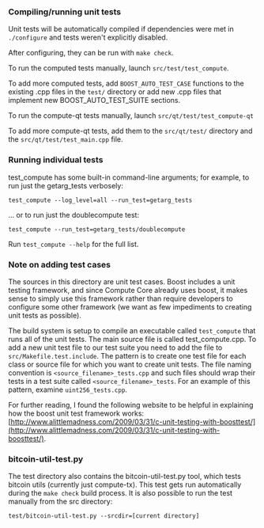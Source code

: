 ### Compiling/running unit tests

Unit tests will be automatically compiled if dependencies were met in `./configure`
and tests weren't explicitly disabled.

After configuring, they can be run with `make check`.

To run the computed tests manually, launch `src/test/test_compute`.

To add more computed tests, add `BOOST_AUTO_TEST_CASE` functions to the existing
.cpp files in the `test/` directory or add new .cpp files that
implement new BOOST_AUTO_TEST_SUITE sections.

To run the compute-qt tests manually, launch `src/qt/test/test_compute-qt`

To add more compute-qt tests, add them to the `src/qt/test/` directory and
the `src/qt/test/test_main.cpp` file.

### Running individual tests

test_compute has some built-in command-line arguments; for
example, to run just the getarg_tests verbosely:

    test_compute --log_level=all --run_test=getarg_tests

... or to run just the doublecompute test:

    test_compute --run_test=getarg_tests/doublecompute

Run `test_compute --help` for the full list.

### Note on adding test cases

The sources in this directory are unit test cases.  Boost includes a
unit testing framework, and since Compute Core already uses boost, it makes
sense to simply use this framework rather than require developers to
configure some other framework (we want as few impediments to creating
unit tests as possible).

The build system is setup to compile an executable called `test_compute`
that runs all of the unit tests.  The main source file is called
test_compute.cpp. To add a new unit test file to our test suite you need 
to add the file to `src/Makefile.test.include`. The pattern is to create 
one test file for each class or source file for which you want to create 
unit tests.  The file naming convention is `<source_filename>_tests.cpp` 
and such files should wrap their tests in a test suite 
called `<source_filename>_tests`. For an example of this pattern, 
examine `uint256_tests.cpp`.

For further reading, I found the following website to be helpful in
explaining how the boost unit test framework works:
[http://www.alittlemadness.com/2009/03/31/c-unit-testing-with-boosttest/](http://www.alittlemadness.com/2009/03/31/c-unit-testing-with-boosttest/).

### bitcoin-util-test.py

The test directory also contains the bitcoin-util-test.py tool, which tests bitcoin utils (currently just compute-tx). This test gets run automatically during the `make check` build process. It is also possible to run the test manually from the src directory:

```
test/bitcoin-util-test.py --srcdir=[current directory]

```
